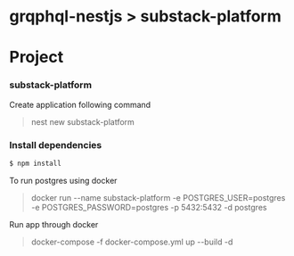 # grqphql-nestjs > substack-platform
# Project

### substack-platform
Create application following command

  > nest new substack-platform

### Install dependencies

  ```bash
  $ npm install
  ```

  To run postgres using docker

  > docker run --name substack-platform -e POSTGRES_USER=postgres -e POSTGRES_PASSWORD=postgres -p 5432:5432 -d postgres

  Run app through docker
  > docker-compose -f docker-compose.yml up --build -d